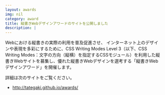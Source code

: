 ```yaml
---
layout: awards
img: nil
category: award
title: 縦書きWebデザインアワードのサイトを公開しました
description: |
---
```


Webにおける縦書きの実際の利用を普及促進させ、 インターネット上のデザインや表現を多彩にするために、CSS Writing Modes Level 3（以下、CSS Writing Modes：文字の方向（縦横）を指定するCSSモジュール）を利用した縦書きWebサイトを募集し、優れた縦書きWebデザインを選考する「縦書きWebデザインアワード」を開催します。

詳細は次のサイトをご覧ください。

- <http://tategaki.github.io/awards/>